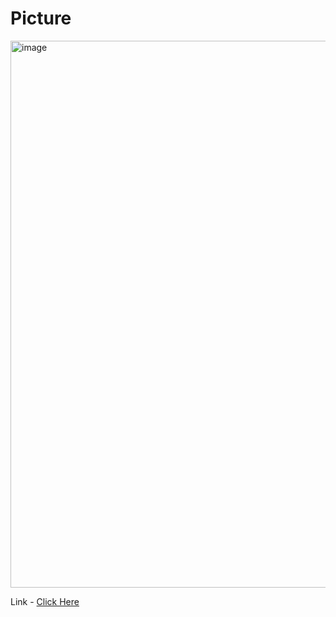 # Picture
<img width="1476" height="875" alt="image" src="https://github.com/user-attachments/assets/c3026e16-3db7-498d-9a4b-b14904dca42a" />

Link - [Click Here](https://class-schedule-bsit3b.vercel.app/)
